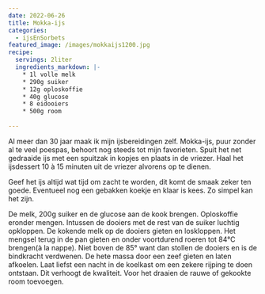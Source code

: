 ```yaml
---
date: 2022-06-26
title: Mokka-ijs
categories:
  - ijsEnSorbets
featured_image: /images/mokkaijs1200.jpg
recipe:
  servings: 2liter
  ingredients_markdown: |-
    * 1l volle melk    * 290g suiker    * 12g oploskoffie    * 40g glucose     * 8 eidooiers    * 500g room   
---
```

Al meer dan 30 jaar maak ik mijn ijsbereidingen zelf. Mokka-ijs, puur zonder al te veel poespas, behoort nog steeds tot mijn favorieten.Spuit het net gedraaide ijs met een spuitzak in kopjes en plaats in de vriezer. Haal het ijsdessert  10 à 15 minuten uit de vriezer alvorens op te dienen.Geef het ijs altijd wat tijd om zacht te worden, dit komt de smaak zeker ten goede.Eventueel nog een gebakken koekje en klaar is kees.Zo simpel kan het zijn.

<!--more-->

De melk, 200g suiker en de glucose aan de kook brengen. Oploskoffie eronder mengen.Intussen de dooiers met de rest van de suiker luchtig opkloppen.De kokende melk op de dooiers gieten en loskloppen.Het mengsel terug in de pan gieten en onder voortdurend roeren tot 84°C brengen(à la nappe).Niet boven de 85° want dan stollen de dooiers en is de bindkracht verdwenen.De hete massa door een zeef gieten en laten afkoelen.Laat liefst een nacht in de koelkast om een zekere rijping te doen ontstaan. Dit verhoogt de kwaliteit.Voor het draaien de rauwe of gekookte room toevoegen.




